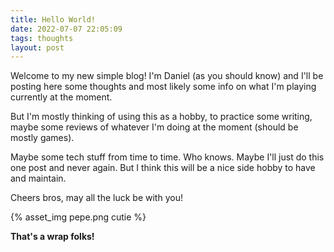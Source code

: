 ```yaml
---
title: Hello World!
date: 2022-07-07 22:05:09
tags: thoughts
layout: post
---
```


Welcome to my new simple blog! I'm Daniel (as you should know) and I'll be posting here some thoughts and most likely some info on what I'm playing currently at the moment.

But I'm mostly thinking of using this as a hobby, to practice some writing, maybe some reviews of whatever I'm doing at the moment (should be mostly games).

Maybe some tech stuff from time to time. Who knows. Maybe I'll just do this one post and never again. But I think this will be a nice side hobby to have and maintain.

Cheers bros, may all the luck be with you!

{% asset_img pepe.png cutie %}

**That's a wrap folks!**
